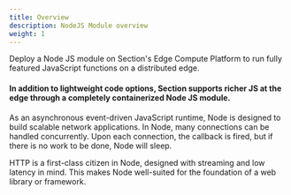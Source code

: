 ```yaml
---
title: Overview
description: NodeJS Module overview
weight: 1
---
```

Deploy a Node JS module on Section's Edge Compute Platform to run fully featured JavaScript functions on a distributed edge.


#### In addition to lightweight code options, Section supports richer JS at the edge through a completely containerized Node JS module.

As an asynchronous event-driven JavaScript runtime, Node is designed to build scalable network applications. In Node, many connections can be handled concurrently. Upon each connection, the callback is fired, but if there is no work to be done, Node will sleep.

HTTP is a first-class citizen in Node, designed with streaming and low latency in mind. This makes Node well-suited for the foundation of a web library or framework.

